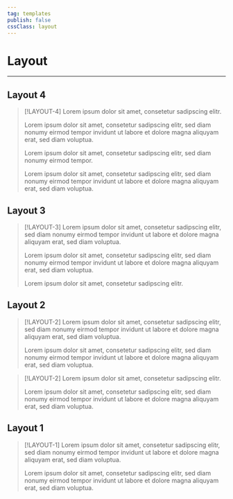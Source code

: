 ```yaml
---
tag: templates
publish: false
cssClass: layout
---
```

# Layout
--- 

## Layout 4
> [!LAYOUT-4]
> Lorem ipsum dolor sit amet, consetetur sadipscing elitr.
> 
> Lorem ipsum dolor sit amet, consetetur sadipscing elitr, sed diam nonumy eirmod tempor invidunt ut labore et dolore magna aliquyam erat, sed diam voluptua.
> 
> Lorem ipsum dolor sit amet, consetetur sadipscing elitr, sed diam nonumy eirmod tempor.
> 
> Lorem ipsum dolor sit amet, consetetur sadipscing elitr, sed diam nonumy eirmod tempor invidunt ut labore et dolore magna aliquyam erat, sed diam voluptua.

## Layout 3
> [!LAYOUT-3]
> Lorem ipsum dolor sit amet, consetetur sadipscing elitr, sed diam nonumy eirmod tempor invidunt ut labore et dolore magna aliquyam erat, sed diam voluptua.
> 
> Lorem ipsum dolor sit amet, consetetur sadipscing elitr, sed diam nonumy eirmod tempor invidunt ut labore et dolore magna aliquyam erat, sed diam voluptua.
> 
> Lorem ipsum dolor sit amet, consetetur sadipscing elitr.

## Layout 2
> [!LAYOUT-2]
> Lorem ipsum dolor sit amet, consetetur sadipscing elitr, sed diam nonumy eirmod tempor invidunt ut labore et dolore magna aliquyam erat, sed diam voluptua.
> 
> Lorem ipsum dolor sit amet, consetetur sadipscing elitr, sed diam nonumy eirmod tempor invidunt ut labore et dolore magna aliquyam erat, sed diam voluptua.

> [!LAYOUT-2]
> Lorem ipsum dolor sit amet, consetetur sadipscing elitr.
> 
> Lorem ipsum dolor sit amet, consetetur sadipscing elitr, sed diam nonumy eirmod tempor invidunt ut labore et dolore magna aliquyam erat, sed diam voluptua.


## Layout 1
> [!LAYOUT-1]
> Lorem ipsum dolor sit amet, consetetur sadipscing elitr, sed diam nonumy eirmod tempor invidunt ut labore et dolore magna aliquyam erat, sed diam voluptua.
> 
> Lorem ipsum dolor sit amet, consetetur sadipscing elitr, sed diam nonumy eirmod tempor invidunt ut labore et dolore magna aliquyam erat, sed diam voluptua.
